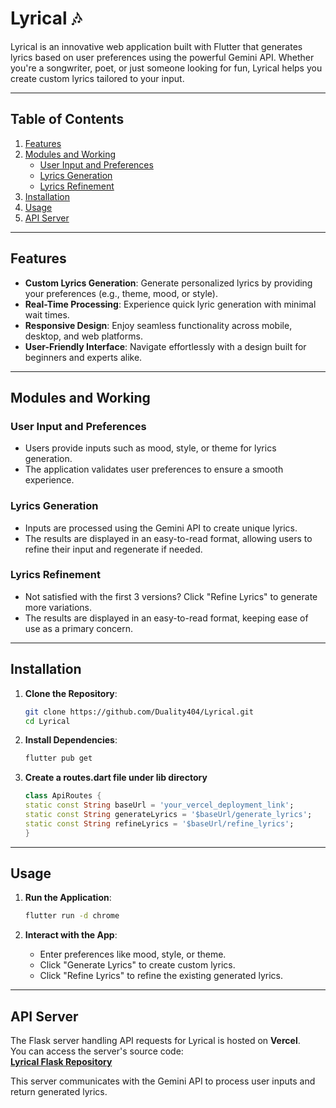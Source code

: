 # Lyrical 🎶  

Lyrical is an innovative web application built with Flutter that generates lyrics based on user preferences using the powerful Gemini API. Whether you're a songwriter, poet, or just someone looking for fun, Lyrical helps you create custom lyrics tailored to your input.

---

## Table of Contents

1. [Features](#features)
2. [Modules and Working](#modules-and-working)
    * [User Input and Preferences](#user-input-and-preferences)
    * [Lyrics Generation](#lyrics-generation)
    * [Lyrics Refinement](#lyrics-refinement)
3. [Installation](#installation)
4. [Usage](#usage)
5. [API Server](#api-server)

---

## Features  

- **Custom Lyrics Generation**: Generate personalized lyrics by providing your preferences (e.g., theme, mood, or style).  
- **Real-Time Processing**: Experience quick lyric generation with minimal wait times.  
- **Responsive Design**: Enjoy seamless functionality across mobile, desktop, and web platforms.  
- **User-Friendly Interface**: Navigate effortlessly with a design built for beginners and experts alike.  

---

## Modules and Working  

### User Input and Preferences  

- Users provide inputs such as mood, style, or theme for lyrics generation.  
- The application validates user preferences to ensure a smooth experience.  

### Lyrics Generation  

- Inputs are processed using the Gemini API to create unique lyrics.  
- The results are displayed in an easy-to-read format, allowing users to refine their input and regenerate if needed.  

### Lyrics Refinement  

- Not satisfied with the first 3 versions? Click "Refine Lyrics" to generate more variations.  
- The results are displayed in an easy-to-read format, keeping ease of use as a primary concern.  

---

## Installation  

1. **Clone the Repository**:  

    ```bash
    git clone https://github.com/Duality404/Lyrical.git
    cd Lyrical
    ```

2. **Install Dependencies**:  

    ```bash
    flutter pub get
    ```
4. **Create a routes.dart file under lib directory**

    ```dart
   class ApiRoutes {
    static const String baseUrl = 'your_vercel_deployment_link';
    static const String generateLyrics = '$baseUrl/generate_lyrics';
    static const String refineLyrics = '$baseUrl/refine_lyrics';
    } 
    ```
---

## Usage  

1. **Run the Application**:  

    ```bash
    flutter run -d chrome
    ```

2. **Interact with the App**:  

    - Enter preferences like mood, style, or theme.  
    - Click "Generate Lyrics" to create custom lyrics.  
    - Click "Refine Lyrics" to refine the existing generated lyrics.  

---

## API Server  

The Flask server handling API requests for Lyrical is hosted on **Vercel**.  
You can access the server's source code:  
**[Lyrical Flask Repository](https://github.com/Duality404/lyrical-flask)**  

This server communicates with the Gemini API to process user inputs and return generated lyrics.  
